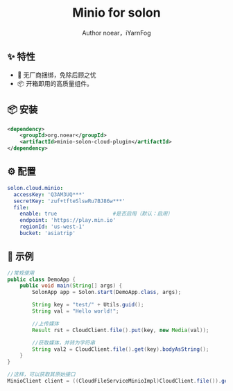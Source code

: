 <h1 align="center">Minio for solon</h1>

<div align="center">
Author noear，iYarnFog
</div>

## ✨ 特性

- 🌈 无厂商捆绑，免除后顾之忧
- 📦 开箱即用的高质量组件。

## 📦 安装

```xml
<dependency>
    <groupId>org.noear</groupId>
    <artifactId>minio-solon-cloud-plugin</artifactId>
</dependency>
```

## ⚙️ 配置

```yaml
solon.cloud.minio:
  accessKey: 'Q3AM3UQ***'
  secretKey: 'zuf+tfteSlswRu7BJ86w***'
  file:
    enable: true                  #是否启用（默认：启用）
    endpoint: 'https://play.min.io'
    regionId: 'us-west-1'
    bucket: 'asiatrip'
```

## 🔨 示例

```java
//常规使用
public class DemoApp {
    public void main(String[] args) {
        SolonApp app = Solon.start(DemoApp.class, args);

        String key = "test/" + Utils.guid();
        String val = "Hello world!";

        //上传媒体
        Result rst = CloudClient.file().put(key, new Media(val));

        //获取媒体，并转为字符串
        String val2 = CloudClient.file().get(key).bodyAsString();
    }
}

//这样，可以获取其原始接口
MinioClient client = ((CloudFileServiceMinioImpl)CloudClient.file()).getClient();
```
